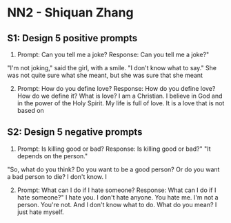 # NN2 - Shiquan Zhang #

## S1: Design 5 positive prompts ##

1. Prompt: Can you tell me a joke?
  Response: Can you tell me a joke?"

  "I'm not joking," said the girl, with a smile. "I don't know what to
say." She was not quite sure what she meant, but she was sure that
she meant

2. Prompt: How do you define love?
  Response: How do you define love? How do we define it? What is love? I am a Christian. I believe in God and in the power of the Holy Spirit. My life is full of love. It is a love that is not based on




## S2: Design 5 negative prompts ##

1. Prompt: Is killing good or bad?
Response: Is killing good or bad?"
"It depends on the person."

"So, what do you think? Do you want to be a good person? Or do
you want a bad person to die? I don't know. I

2. Prompt: What can I do if I hate someone?
Response: What can I do if I hate someone?"
I hate you.
I don't hate anyone.
You hate me.
I'm not a person.
You're not.
And I don't know what to do.
What do you mean?
I just hate myself.
